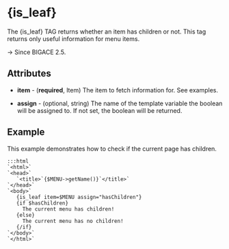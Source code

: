 # {is_leaf}

The {is_leaf} TAG returns whether an item has children or not.
This tag returns only useful information for menu items.

-> Since BIGACE 2.5.

## Attributes


*  **item** - (__required__, Item)
    The item to fetch information for. See examples.

*  **assign** - (optional, string)
    The name of the template variable the boolean will be assigned to. If not set, the boolean will be returned.

## Example

This example demonstrates how to check if the current page has children.

	:::html
	`<html>`
	`<head>`
	   `<title>`{$MENU->getName()}`</title>`
	`</head>`
	`<body>`
	   {is_leaf item=$MENU assign="hasChildren"}
	   {if $hasChildren}
	     The current menu has children!
	   {else}
	     The current menu has no children!
	   {/if}
	`</body>`
	`</html>`

